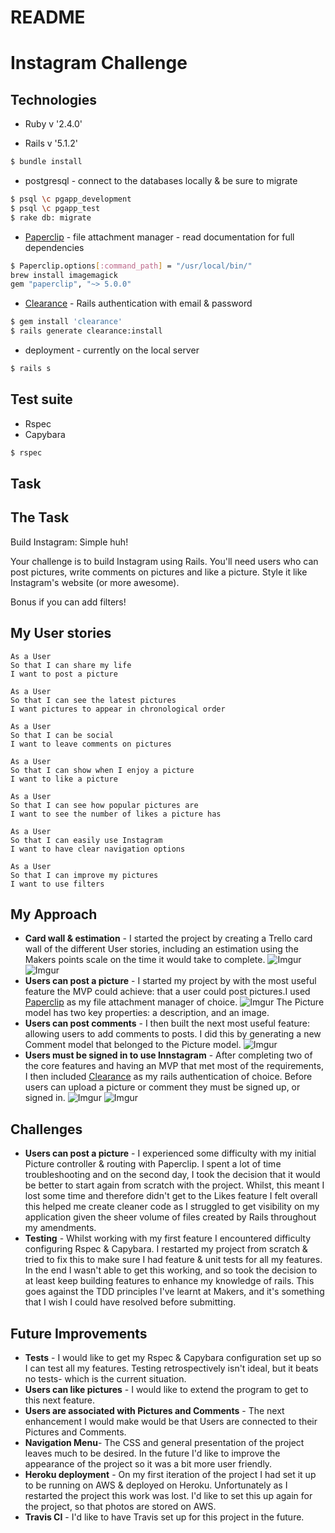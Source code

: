 # README

Instagram Challenge
=================

Technologies
-----
* Ruby v '2.4.0'

* Rails v '5.1.2'

```bash
$ bundle install
```

* postgresql - connect to the databases locally & be sure to migrate
```bash
$ psql \c pgapp_development
$ psql \c pgapp_test
$ rake db: migrate
```

* [Paperclip](https://github.com/thoughtbot/paperclip) - file attachment manager - read documentation for full dependencies
```bash
$ Paperclip.options[:command_path] = "/usr/local/bin/"
brew install imagemagick
gem "paperclip", "~> 5.0.0"
```

* [Clearance](https://github.com/thoughtbot/clearance) - Rails authentication with email & password
```bash
$ gem install 'clearance'
$ rails generate clearance:install
```

* deployment - currently on the local server
```bash
$ rails s
```

Test suite
-----
* Rspec
* Capybara
```bash
$ rspec
```

Task
----
## The Task

Build Instagram: Simple huh!

Your challenge is to build Instagram using Rails. You'll need users who can post pictures, write comments on pictures and like a picture. Style it like Instagram's website (or more awesome).

Bonus if you can add filters!

My User stories
----
```
As a User
So that I can share my life
I want to post a picture
```

```
As a User
So that I can see the latest pictures
I want pictures to appear in chronological order
```

```
As a User
So that I can be social
I want to leave comments on pictures
```

```
As a User
So that I can show when I enjoy a picture
I want to like a picture
```

```
As a User
So that I can see how popular pictures are
I want to see the number of likes a picture has
```

```
As a User
So that I can easily use Instagram
I want to have clear navigation options
```

```
As a User
So that I can improve my pictures
I want to use filters
```

My Approach
----
- **Card wall & estimation** - I started the project by creating a Trello card wall of the different User stories, including an estimation using the Makers points scale on the time it would take to complete.
![Imgur](http://i.imgur.com/2JsqWGW.png)
![Imgur](http://i.imgur.com/h6Isxms.png)
- **Users can post a picture** - I started my project by with the most useful feature the MVP could achieve: that a user could post pictures.I used [Paperclip](https://github.com/thoughtbot/paperclip) as my file attachment manager of choice.
![Imgur](http://i.imgur.com/QQxW9kW.png)
The Picture model has two key properties: a description, and an image.
- **Users can post comments** - I then built the next most useful feature: allowing users to add comments to posts. I did this by generating a new Comment model that belonged to the Picture model.
![Imgur](http://i.imgur.com/GYg0M49.png)
- **Users must be signed in to use Innstagram** - After completing two of the core features and having an MVP that met most of the requirements, I then included [Clearance](https://github.com/thoughtbot/clearance) as my rails authentication of choice. Before users can upload a picture or comment they must be signed up, or signed in.
![Imgur](http://i.imgur.com/po4w7y4.png)
![Imgur](http://i.imgur.com/6GJ5NNY.png)

Challenges
----
- **Users can post a picture** - I experienced some difficulty with my initial Picture controller & routing with Paperclip. I spent a lot of time troubleshooting and on the second day, I took the decision that it would be better to start again from scratch with the project. Whilst, this meant I lost some time and therefore didn't get to the Likes feature I felt overall this helped me create cleaner code as I struggled to get visibility on my application given the sheer volume of files created by Rails throughout my amendments.
- **Testing** - Whilst working with my first feature I encountered difficulty configuring Rspec & Capybara. I restarted my project from scratch & tried to fix this to make sure I had feature & unit tests for all my features. In the end I wasn't able to get this working, and so took the decision to at least keep building features to enhance my knowledge of rails. This goes against the TDD principles I've learnt at Makers, and it's something that I wish I could have resolved before submitting.

Future Improvements
----
- **Tests** - I would like to get my Rspec & Capybara configuration set up so I can test all my features. Testing retrospectively isn't ideal, but it beats no tests- which is the current situation.
- **Users can like pictures** - I would like to extend the program to get to this next feature.
- **Users are associated with Pictures and Comments** - The next enhancement I would make would be that Users are connected to their Pictures and Comments.
- **Navigation Menu**- The CSS and general presentation of the project leaves much to be desired. In the future I'd like to improve the appearance of the project so it was a bit more user friendly.
- **Heroku deployment** - On my first iteration of the project I had set it up to be running on AWS & deployed on Heroku. Unfortunately as I restarted the project this work was lost. I'd like to set this up again for the project, so that photos are stored on AWS.
- **Travis CI** - I'd like to have Travis set up for this project in the future.
